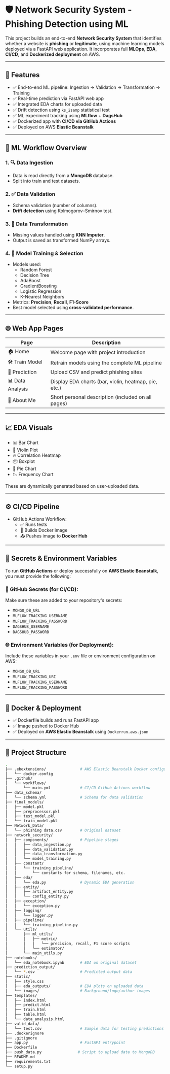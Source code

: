 # 🛡️ Network Security System - Phishing Detection using ML

This project builds an end-to-end **Network Security System** that identifies whether a website is **phishing** or **legitimate**, using machine learning models deployed via a FastAPI web application. It incorporates full **MLOps**, **EDA**, **CI/CD**, and **Dockerized deployment** on AWS.

---

## 🚀 Features

- ✅ End-to-end ML pipeline: Ingestion → Validation → Transformation → Training
- ✅ Real-time prediction via FastAPI web app
- ✅ Integrated EDA charts for uploaded data
- ✅ Drift detection using `ks_2samp` statistical test
- ✅ ML experiment tracking using **MLflow** + **DagsHub**
- ✅ Dockerized app with **CI/CD via GitHub Actions**
- ✅ Deployed on AWS **Elastic Beanstalk**

---

## 🧠 ML Workflow Overview

### 1. 🔍 Data Ingestion
- Data is read directly from a **MongoDB** database.
- Split into train and test datasets.

### 2. ✅ Data Validation
- Schema validation (number of columns).
- **Drift detection** using Kolmogorov–Smirnov test.

### 3. 🔄 Data Transformation
- Missing values handled using **KNN Imputer**.
- Output is saved as transformed NumPy arrays.

### 4. 🧪 Model Training & Selection
- Models used:
  - Random Forest
  - Decision Tree
  - AdaBoost
  - GradientBoosting
  - Logistic Regression
  - K-Nearest Neighbors
- Metrics: **Precision**, **Recall**, **F1-Score**
- Best model selected using **cross-validated performance**.

---

## 🌐 Web App Pages

| Page            | Description                                               |
|-----------------|-----------------------------------------------------------|
| 🏠 Home         | Welcome page with project introduction                    |
| 🛠️ Train Model  | Retrain models using the complete ML pipeline             |
| 🧠 Prediction   | Upload CSV and predict phishing sites                     |
| 📊 Data Analysis| Display EDA charts (bar, violin, heatmap, pie, etc.)      |
| 👤 About Me     | Short personal description (included on all pages)        |

---

## 📈 EDA Visuals

- 📊 Bar Chart  
- 🎻 Violin Plot  
- 🔥 Correlation Heatmap  
- 📦 Boxplot  
- 🥧 Pie Chart  
- 📉 Frequency Chart  

These are dynamically generated based on user-uploaded data.

---

## ⚙️ CI/CD Pipeline

- GitHub Actions Workflow:
  - ✅ Runs tests
  - 🐳 Builds Docker image
  - 📤 Pushes image to **Docker Hub**

---

## 🧾 Secrets & Environment Variables

To run **GitHub Actions** or deploy successfully on **AWS Elastic Beanstalk**, you must provide the following:

### 🔐 GitHub Secrets (for CI/CD):
Make sure these are added to your repository's secrets:
- `MONGO_DB_URL`
- `MLFLOW_TRACKING_USERNAME`
- `MLFLOW_TRACKING_PASSWORD`
- `DAGSHUB_USERNAME`
- `DAGSHUB_PASSWORD`

### 🌐 Environment Variables (for Deployment):
Include these variables in your `.env` file or environment configuration on AWS:
- `MONGO_DB_URL`
- `MLFLOW_TRACKING_URI`
- `MLFLOW_TRACKING_USERNAME`
- `MLFLOW_TRACKING_PASSWORD`

---

## 🐳 Docker & Deployment

- ✅ Dockerfile builds and runs FastAPI app
- ✅ Image pushed to Docker Hub
- ✅ Deployed on **AWS Elastic Beanstalk** using `Dockerrun.aws.json`

---

## 📁 Project Structure


```bash
.
├── .ebextensions/               # AWS Elastic Beanstalk Docker configuration
│   └── docker.config
├── .github/
│   └── workflows/
│       └── main.yml             # CI/CD GitHub Actions workflow
├── data_schema/
│   └── schema.yml               # Schema for data validation
├── final_models/
│   ├── model.pkl
│   ├── preprocessor.pkl
│   ├── test_model.pkl
│   └── train_model.pkl
├── Network_Data/
│   └── phishing data.csv        # Original dataset
├── network_security/
│   ├── components/              # Pipeline stages
│   │   ├── data_ingestion.py
│   │   ├── data_validation.py
│   │   ├── data_transformation.py
│   │   └── model_training.py
│   ├── constant/
│   │   └── training_pipeline/
│   │       └── constants for schema, filenames, etc.
│   ├── eda/
│   │   └── eda.py               # Dynamic EDA generation
│   ├── entity/
│   │   ├── artifact_entity.py
│   │   └── config_entity.py
│   ├── exception/
│   │   └── exception.py
│   ├── logging/
│   │   └── logger.py
│   ├── pipeline/
│   │   └── training_pipeline.py
│   └── utils/
│       ├── ml_utils/
│       │   ├── metric/
│       │   │   └── precision, recall, F1 score scripts
│       │   └── estimator/
│       └── main_utils.py
├── notebooks/
│   └── eda_notebook.ipynb       # EDA on original dataset
├── prediction_output/
│   └── *.csv                    # Predicted output data
├── static/
│   ├── style.css
│   ├── eda_outputs/             # EDA plots on uploaded data
│   └── images/                  # Background/logo/author images
├── templates/
│   ├── index.html
│   ├── predict.html
│   ├── train.html
│   ├── table.html
│   └── data_analysis.html
├── valid_data/
│   └── test.csv                 # Sample data for testing predictions
├── .dockerignore
├── .gitignore
├── app.py                       # FastAPI entrypoint
├── Dockerfile
├── push_data.py                # Script to upload data to MongoDB
├── README.md
├── requirements.txt
└── setup.py

